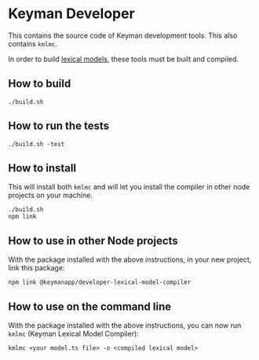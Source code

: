 Keyman Developer
================

This contains the source code of Keyman development tools. This also
contains `kmlmc`.

In order to build [lexical models][], these tools must be built and
compiled.

[lexical models]: https://github.com/keymanapp/lexical-models


How to build
------------

    ./build.sh


How to run the tests
--------------------

    ./build.sh -test


How to install
--------------

This will install both `kmlmc` and will let you install the compiler in
other node projects on your machine.

    ./build.sh
    npm link


How to use in other Node projects
---------------------------------

With the package installed with the above instructions, in your new
project, link this package:


    npm link @keymanapp/developer-lexical-model-compiler


How to use on the command line
------------------------------

With the package installed with the above instructions, you can now run
`kmlmc` (Keyman Lexical Model Compiler):

    kmlmc <your model.ts file> -o <compiled lexical model>
